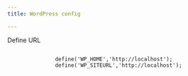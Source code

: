 ```yaml
---
title: WordPress config

---
```


Define URL

``` WORDPRESS_CONFIG_EXTRA:

               define('WP_HOME','http://localhost');
               define('WP_SITEURL','http://localhost'); 
```               